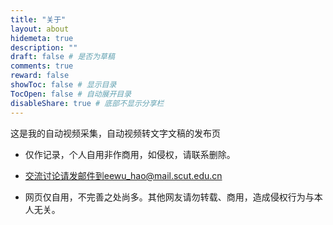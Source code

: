 ```yaml
---
title: "关于"
layout: about
hidemeta: true
description: ""
draft: false # 是否为草稿
comments: true
reward: false
showToc: false # 显示目录
TocOpen: false # 自动展开目录
disableShare: true # 底部不显示分享栏
---
```



这是我的自动视频采集，自动视频转文字文稿的发布页

 - 仅作记录，个人自用非作商用，如侵权，请联系删除。
   
 - 交流讨论请发邮件到eewu_hao@mail.scut.edu.cn
   
  - 网页仅自用，不完善之处尚多。其他网友请勿转载、商用，造成侵权行为与本人无关。
